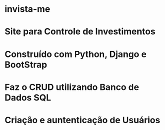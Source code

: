 # invista-me
# Site para Controle de Investimentos
# Construído com Python, Django e BootStrap
# Faz o CRUD utilizando Banco de Dados SQL
# Criação e auntenticação de Usuários
